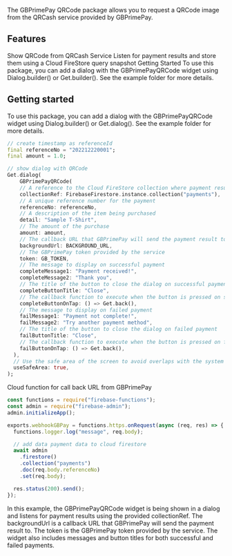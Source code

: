 <!--
This README describes the package. If you publish this package to pub.dev,
this README's contents appear on the landing page for your package.

For information about how to write a good package README, see the guide for
[writing package pages](https://dart.dev/guides/libraries/writing-package-pages).

For general information about developing packages, see the Dart guide for
[creating packages](https://dart.dev/guides/libraries/create-library-packages)
and the Flutter guide for
[developing packages and plugins](https://flutter.dev/developing-packages).
-->

The GBPrimePay QRCode package allows you to request a QRCode image from the QRCash service provided by GBPrimePay.

## Features

Show QRCode from QRCash Service
Listen for payment results and store them using a Cloud FireStore query snapshot
Getting Started
To use this package, you can add a dialog with the GBPrimePayQRCode widget using Dialog.builder() or Get.builder(). See the example folder for more details.

## Getting started

To use this package, you can add a dialog with the GBPrimePayQRCode widget using Dialog.builder() or Get.dialog(). See the example folder for more details.

```dart
// create timestamp as referenceId
final referenceNo = "202212220001";
final amount = 1.0;

// show dialog with QRCode
Get.dialog(
    GBPrimePayQRCode(
    // A reference to the Cloud FireStore collection where payment results will be stored
    collectionRef: FirebaseFirestore.instance.collection("payments"),
    // A unique reference number for the payment
    referenceNo: referenceNo,
    // A description of the item being purchased
    detail: "Sample T-Shirt",
    // The amount of the purchase
    amount: amount,
    // The callback URL that GBPrimePay will send the payment result to
    backgroundUrl: BACKGROUND_URL,
    // The GBPrimePay token provided by the service
    token: GB_TOKEN,
    // The message to display on successful payment
    completeMessage1: "Payment received!",
    completeMessage2: "Thank you",
    // The title of the button to close the dialog on successful payment
    completeButtonTitle: "Close",
    // The callback function to execute when the button is pressed on successful payment
    completeButtonOnTap: () => Get.back(),
    // The message to display on failed payment
    failMessage1: "Payment not complete!",
    failMessage2: "Try another payment method",
    // The title of the button to close the dialog on failed payment
    failButtonTitle: "Close",
    // The callback function to execute when the button is pressed on failed payment
    failButtonOnTap: () => Get.back(),
  ),
  // Use the safe area of the screen to avoid overlaps with the system UI
  useSafeArea: true,
);
```

Cloud function for call back URL from GBPrimePay

```javascript
const functions = require("firebase-functions");
const admin = require("firebase-admin");
admin.initializeApp();

exports.webhookGBPay = functions.https.onRequest(async (req, res) => {
  functions.logger.log("message", req.body);

  // add data payment data to cloud firestore
  await admin
    .firestore()
    .collection("payments")
    .doc(req.body.referenceNo)
    .set(req.body);

  res.status(200).send();
});
```

In this example, the GBPrimePayQRCode widget is being shown in a dialog and listens for payment results using the provided collectionRef. The backgroundUrl is a callback URL that GBPrimePay will send the payment result to. The token is the GBPrimePay token provided by the service. The widget also includes messages and button titles for both successful and failed payments.
